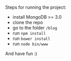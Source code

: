 Steps for running the project:
<ul>
  <li>install MongoDB >= 3.0</li>
  <li>clone the repo</li>
  <li>go to the folder <code>/blog</code></li>
  <li>run <code>npm install</code></li>
  <li>run <code>bower install</code></li>
  <li>run <code>node bin/www</code></li>
</ul>
And have fun :)
